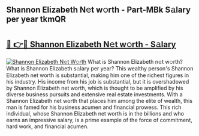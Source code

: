 ## Shannon Elizabeth N𝚎t w𝚘rth - Part-MBk S𝚊lary per year tkmQR

# <h2><a href="http://gc3k07.nevu.top/?p=Shannon+Elizabeth">🔗 👉🔴 Shannon Elizabeth N𝚎t w𝚘rth - S𝚊lary</a></h2>

[![Shannon Elizabeth N𝚎t W𝚘rth](https://i.imgur.com/Oavwk0R.jpeg)](http://gc3k07.nevu.top/?p=Shannon+Elizabeth)
What is Shannon Elizabeth n𝚎t w𝚘rth? What is Shannon Elizabeth s𝚊lary per year?
This wealthy person's Shannon Elizabeth net worth is substantial, making him one of the richest figures in his industry. His income from his job is substantial, but it is overshadowed by Shannon Elizabeth net worth, which is thought to be amplified by his diverse business pursuits and extensive real estate investments. With a Shannon Elizabeth net worth that places him among the elite of wealth, this man is famed for his business acumen and financial prowess. This rich individual, whose Shannon Elizabeth net worth is in the billions and who earns an impressive salary, is a prime example of the force of commitment, hard work, and financial acumen.
